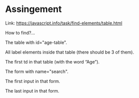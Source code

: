 # Assingement

Link:  https://javascript.info/task/find-elements/table.html 

How to find?…

The table with id="age-table".

All label elements inside that table (there should be 3 of them).

The first td in that table (with the word “Age”).

The form with name="search".

The first input in that form.

The last input in that form.

